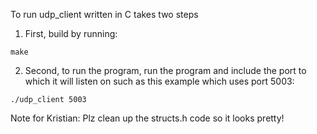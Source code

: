 To run udp_client written in C takes two steps

1. First, build by running:


```
make
```


2. Second, to run the program, run the program and include the port to which it will listen on such as this example which uses port 5003:


```
./udp_client 5003
```





Note for Kristian: Plz clean up the structs.h code so it looks pretty!
